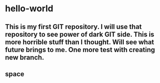 # hello-world
This is my first GIT repository.
I will use that repository to see power of dark GIT side.
This is more horrible stuff than I thought. Will see what future brings to me.
One more test with creating new branch.
--------------------------------------------------------------------
space
--------------------------------------------------------------------
